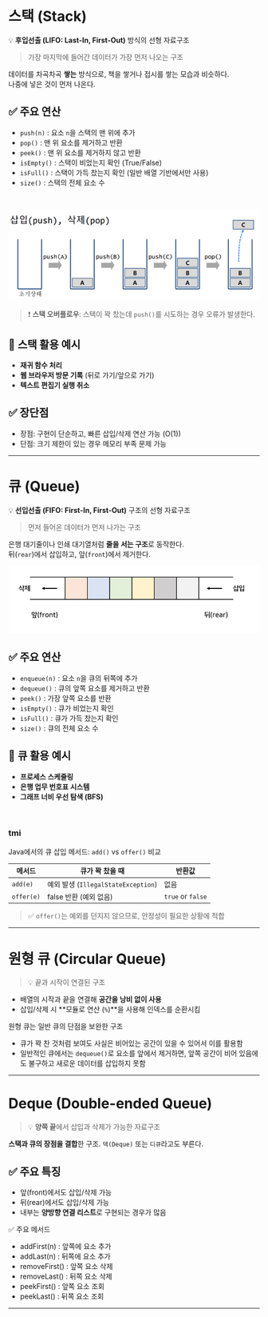 # 스택 (Stack)

💡 **후입선출 (LIFO: Last-In, First-Out)** 방식의 선형 자료구조  
> 가장 마지막에 들어간 데이터가 가장 먼저 나오는 구조

데이터를 차곡차곡 **쌓는** 방식으로, 책을 쌓거나 접시를 쌓는 모습과 비슷하다.  
나중에 넣은 것이 먼저 나온다.

## ✅ 주요 연산
- `push(n)` : 요소 `n`을 스택의 맨 위에 추가
- `pop()` : 맨 위 요소를 제거하고 반환
- `peek()` : 맨 위 요소를 제거하지 않고 반환
- `isEmpty()` : 스택이 비었는지 확인 (True/False)
- `isFull()` : 스택이 가득 찼는지 확인 (일반 배열 기반에서만 사용)
- `size()` : 스택의 전체 요소 수
<br/>  

![텍스트](https://github.com/IT-s-CodingTest-Study/summary/blob/main/%ED%95%98%EB%82%98/1%EC%A3%BC%EC%B0%A8/img/%EC%8A%A4%ED%83%9D.png?raw=true)

> ❗ **스택 오버플로우**: 스택이 꽉 찼는데 `push()`를 시도하는 경우 오류가 발생한다.
 
## 📌 스택 활용 예시

-  **재귀 함수 처리** 
-  **웹 브라우저 방문 기록** (뒤로 가기/앞으로 가기)
- **텍스트 편집기 실행 취소** 

## ✅ 장단점

- 장점: 구현이 단순하고, 빠른 삽입/삭제 연산 가능 (O(1))
- 단점: 크기 제한이 있는 경우 메모리 부족 문제 가능

---

# 큐 (Queue)

 💡 **선입선출 (FIFO: First-In, First-Out)** 구조의 선형 자료구조  
> 먼저 들어온 데이터가 먼저 나가는 구조

은행 대기줄이나 인쇄 대기열처럼 **줄을 서는 구조**로 동작한다.  
뒤(`rear`)에서 삽입하고, 앞(`front`)에서 제거한다.

![텍스트](https://github.com/IT-s-CodingTest-Study/summary/blob/main/%ED%95%98%EB%82%98/1%EC%A3%BC%EC%B0%A8/img/%ED%81%901.png?raw=true)


## ✅ 주요 연산  
- `enqueue(n)` : 요소 `n`을 큐의 뒤쪽에 추가
- `dequeue()` : 큐의 앞쪽 요소를 제거하고 반환
- `peek()` : 가장 앞쪽 요소를 반환
- `isEmpty()` : 큐가 비었는지 확인
- `isFull()` : 큐가 가득 찼는지 확인
- `size()` : 큐의 전체 요소 수

## 📌 큐 활용 예시

-  **프로세스 스케줄링**
-  **은행 업무 번호표 시스템**
-  **그래프 너비 우선 탐색 (BFS)**

<br/>  

### tmi  
Java에서의 큐 삽입 메서드: `add()` vs `offer()` 비교

| 메서드 | 큐가 꽉 찼을 때 | 반환값 |
|--------|------------------|--------|
| `add(e)` | 예외 발생 (`IllegalStateException`) | 없음 |
| `offer(e)` | false 반환 (예외 없음) | `true` or `false` |

> ✅ `offer()`는 예외를 던지지 않으므로, 안정성이 필요한 상황에 적합

---

# 원형 큐 (Circular Queue)

> 💡 끝과 시작이 연결된 구조

- 배열의 시작과 끝을 연결해 **공간을 낭비 없이 사용**
- 삽입/삭제 시 **모듈로 연산 (`%`)**을 사용해 인덱스를 순환시킴

 원형 큐는 일반 큐의 단점을 보완한 구조  
 - 큐가 꽉 찬 것처럼 보여도 사실은 비어있는 공간이 있을 수 있어서 이를 활용함  
 - 일반적인 큐에서는 `dequeue()`로 요소를 앞에서 제거하면, 앞쪽 공간이 비어 있음에도 불구하고 새로운 데이터를 삽입하지 못함

---

# Deque (Double-ended Queue)

> 💡 **양쪽 끝**에서 삽입과 삭제가 가능한 자료구조

**스택과 큐의 장점을 결합**한 구조. `덱(Deque)` 또는 `디큐`라고도 부른다.

## ✅ 주요 특징

- 앞(front)에서도 삽입/삭제 가능
- 뒤(rear)에서도 삽입/삭제 가능
- 내부는 **양방향 연결 리스트**로 구현되는 경우가 많음

✅ 주요 메서드
- addFirst(n) : 앞쪽에 요소 추가
- addLast(n) : 뒤쪽에 요소 추가
- removeFirst() : 앞쪽 요소 삭제
- removeLast() : 뒤쪽 요소 삭제
- peekFirst() : 앞쪽 요소 조회
- peekLast() : 뒤쪽 요소 조회
---
